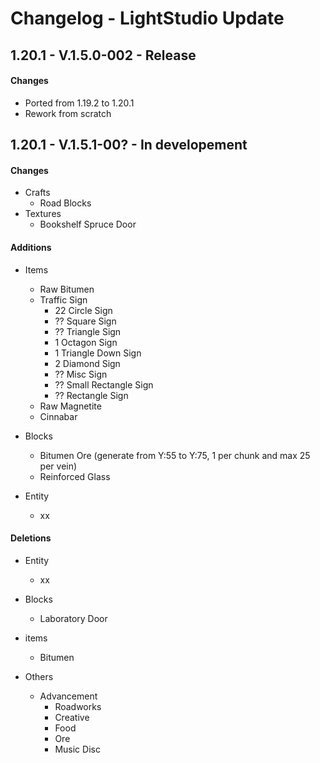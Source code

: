 # Changelog - LightStudio Update
## 1.20.1 -  V.1.5.0-002 - Release

#### Changes
   - Ported from 1.19.2 to 1.20.1
   - Rework from scratch

## 1.20.1 -  V.1.5.1-00? - In developement

#### Changes
   - Crafts
     - Road Blocks
   - Textures
     - Bookshelf Spruce Door

#### Additions
   - Items
      - Raw Bitumen
      - Traffic Sign
         - 22 Circle Sign
         - ?? Square Sign
         - ?? Triangle Sign
         - 1 Octagon Sign
         - 1 Triangle Down Sign
         - 2 Diamond Sign
         - ?? Misc Sign
         - ?? Small Rectangle Sign
         - ?? Rectangle Sign
      - Raw Magnetite
      - Cinnabar

   - Blocks
      - Bitumen Ore (generate from Y:55 to Y:75, 1 per chunk and max 25 per vein)
      - Reinforced Glass
     
   - Entity   
      - xx

#### Deletions
   - Entity   
      - xx

   - Blocks  
      - Laboratory Door

   - items   
      - Bitumen

   - Others
      - Advancement
         - Roadworks
         - Creative
         - Food
         - Ore
         - Music Disc

